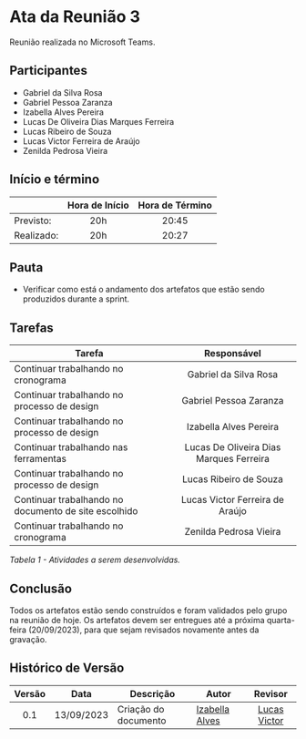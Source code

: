 # Ata da Reunião 3 

Reunião realizada no Microsoft Teams.

## Participantes

* Gabriel da Silva Rosa          
* Gabriel Pessoa Zaranza         
* Izabella Alves Pereira
* Lucas De Oliveira Dias Marques Ferreira     
* Lucas Ribeiro de Souza         
* Lucas Victor Ferreira de Araújo
* Zenilda Pedrosa Vieira         
  
## Início e término

|	             |Hora de Início  |Hora de Término  |
|--------------|:--------------:|:---------------:|
|Previsto:     |    20h       |        20:45    |
|Realizado:    |     20h      |       20:27     |

## Pauta

- Verificar como está o andamento dos artefatos que estão sendo produzidos durante a sprint.

## Tarefas

|Tarefa                                          |Responsável                    |
|------------------------------------------------|:-----------------------------:|
|Continuar trabalhando no cronograma|Gabriel da Silva Rosa                   |
|Continuar trabalhando no processo de design|Gabriel Pessoa Zaranza                  |
|Continuar trabalhando no processo de design|Izabella Alves Pereira                  |
|Continuar trabalhando nas ferramentas|Lucas De Oliveira Dias Marques Ferreira |
|Continuar trabalhando no processo de design|Lucas Ribeiro de Souza                  |
|Continuar trabalhando no documento de site escolhido|Lucas Victor Ferreira de Araújo         |
|Continuar trabalhando no cronograma|Zenilda Pedrosa Vieira                  |


*Tabela 1 - Atividades a serem desenvolvidas.*

## Conclusão

Todos os artefatos estão sendo construídos e foram validados pelo grupo na reunião de hoje. Os artefatos devem ser entregues até a próxima quarta-feira (20/09/2023), para que sejam revisados novamente antes da gravação.

## Histórico de Versão

|Versão|Data|Descrição|Autor|Revisor|
|:----:|----|---------|-----|:-------:|
|0.1|13/09/2023|Criação do documento|[Izabella Alves](https://github.com/izabellaalves)|[Lucas Victor](https://github.com/Lucas13032003)|
